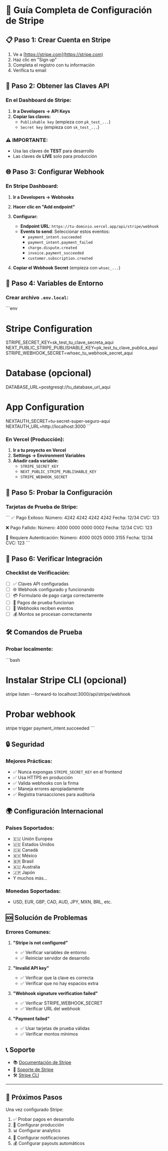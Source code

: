 # 🚀 Guía Completa de Configuración de Stripe

## 📋 **Paso 1: Crear Cuenta en Stripe**

1. Ve a [https://stripe.com](https://stripe.com)
2. Haz clic en "Sign up"
3. Completa el registro con tu información
4. Verifica tu email

## 🔑 **Paso 2: Obtener las Claves API**

### **En el Dashboard de Stripe:**

1. **Ir a Developers → API Keys**
2. **Copiar las claves:**
   - `Publishable key` (empieza con `pk_test_...`)
   - `Secret key` (empieza con `sk_test_...`)

### **⚠️ IMPORTANTE:**
- Usa las claves de **TEST** para desarrollo
- Las claves de **LIVE** solo para producción

## 🌐 **Paso 3: Configurar Webhook**

### **En Stripe Dashboard:**

1. **Ir a Developers → Webhooks**
2. **Hacer clic en "Add endpoint"**
3. **Configurar:**
   - **Endpoint URL**: `https://tu-dominio.vercel.app/api/stripe/webhook`
   - **Events to send**: Seleccionar estos eventos:
     - `payment_intent.succeeded`
     - `payment_intent.payment_failed`
     - `charge.dispute.created`
     - `invoice.payment_succeeded`
     - `customer.subscription.created`

4. **Copiar el Webhook Secret** (empieza con `whsec_...`)

## 🔧 **Paso 4: Variables de Entorno**

### **Crear archivo `.env.local`:**

\`\`\`env
# Stripe Configuration
STRIPE_SECRET_KEY=sk_test_tu_clave_secreta_aqui
NEXT_PUBLIC_STRIPE_PUBLISHABLE_KEY=pk_test_tu_clave_publica_aqui
STRIPE_WEBHOOK_SECRET=whsec_tu_webhook_secret_aqui

# Database (opcional)
DATABASE_URL=postgresql://tu_database_url_aqui

# App Configuration
NEXTAUTH_SECRET=tu-secret-super-seguro-aqui
NEXTAUTH_URL=http://localhost:3000
\`\`\`

### **En Vercel (Producción):**

1. **Ir a tu proyecto en Vercel**
2. **Settings → Environment Variables**
3. **Añadir cada variable:**
   - `STRIPE_SECRET_KEY`
   - `NEXT_PUBLIC_STRIPE_PUBLISHABLE_KEY`
   - `STRIPE_WEBHOOK_SECRET`

## 🧪 **Paso 5: Probar la Configuración**

### **Tarjetas de Prueba de Stripe:**

\`\`\`
✅ Pago Exitoso:
   Número: 4242 4242 4242 4242
   Fecha: 12/34
   CVC: 123

❌ Pago Fallido:
   Número: 4000 0000 0000 0002
   Fecha: 12/34
   CVC: 123

🔄 Requiere Autenticación:
   Número: 4000 0025 0000 3155
   Fecha: 12/34
   CVC: 123
\`\`\`

## 🚀 **Paso 6: Verificar Integración**

### **Checklist de Verificación:**

- [ ] ✅ Claves API configuradas
- [ ] 🌐 Webhook configurado y funcionando
- [ ] 💳 Formulario de pago carga correctamente
- [ ] 🔄 Pagos de prueba funcionan
- [ ] 📧 Webhooks reciben eventos
- [ ] 💰 Montos se procesan correctamente

## 🛠️ **Comandos de Prueba**

### **Probar localmente:**
\`\`\`bash
# Instalar Stripe CLI (opcional)
stripe listen --forward-to localhost:3000/api/stripe/webhook

# Probar webhook
stripe trigger payment_intent.succeeded
\`\`\`

## 🔒 **Seguridad**

### **Mejores Prácticas:**
- ✅ Nunca expongas `STRIPE_SECRET_KEY` en el frontend
- ✅ Usa HTTPS en producción
- ✅ Valida webhooks con la firma
- ✅ Maneja errores apropiadamente
- ✅ Registra transacciones para auditoría

## 🌍 **Configuración Internacional**

### **Países Soportados:**
- 🇪🇺 Unión Europea
- 🇺🇸 Estados Unidos
- 🇨🇦 Canadá
- 🇲🇽 México
- 🇧🇷 Brasil
- 🇦🇺 Australia
- 🇯🇵 Japón
- Y muchos más...

### **Monedas Soportadas:**
- USD, EUR, GBP, CAD, AUD, JPY, MXN, BRL, etc.

## 🆘 **Solución de Problemas**

### **Errores Comunes:**

1. **"Stripe is not configured"**
   - ✅ Verificar variables de entorno
   - ✅ Reiniciar servidor de desarrollo

2. **"Invalid API key"**
   - ✅ Verificar que la clave es correcta
   - ✅ Verificar que no hay espacios extra

3. **"Webhook signature verification failed"**
   - ✅ Verificar STRIPE_WEBHOOK_SECRET
   - ✅ Verificar URL del webhook

4. **"Payment failed"**
   - ✅ Usar tarjetas de prueba válidas
   - ✅ Verificar montos mínimos

## 📞 **Soporte**

- 📚 [Documentación de Stripe](https://stripe.com/docs)
- 💬 [Soporte de Stripe](https://support.stripe.com)
- 🛠️ [Stripe CLI](https://stripe.com/docs/stripe-cli)

---

## 🎯 **Próximos Pasos**

Una vez configurado Stripe:

1. ✅ Probar pagos en desarrollo
2. 🚀 Configurar producción
3. 📊 Configurar analytics
4. 🔔 Configurar notificaciones
5. 💰 Configurar payouts automáticos
